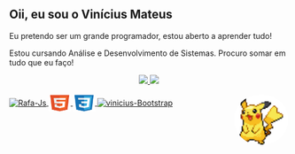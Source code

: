 ## Oii, eu sou o Vinícius Mateus
Eu pretendo ser um grande programador, estou aberto a aprender tudo!

Estou cursando Análise e Desenvolvimento de Sistemas.
Procuro somar em tudo que eu faço!

<div align="center">
  <a href="https://github.com/ViniMateusPR">
  <img height="180em" src="https://github-readme-stats.vercel.app/api?username=ViniMateusPR&show_icons=true&theme=dracula&include_all_commits=true&count_private=true"/>
  <img height="180em" src="https://github-readme-stats.vercel.app/api/top-langs/?username=ViniMateusPR&layout=compact&langs_count=7&theme=dracula"/>
</div>

<div style="display: inline_block"><br>
  <img align="center" alt="Rafa-Js" height="30" width="40" src="https://iconduck.com/icons/94312/flutter">
  <img align="center" alt="Rafa-HTML" height="30" width="40" src="https://raw.githubusercontent.com/devicons/devicon/master/icons/html5/html5-original.svg">
  <img align="center" alt="Rafa-CSS" height="30" width="40" src="https://raw.githubusercontent.com/devicons/devicon/master/icons/css3/css3-original.svg"> 
  <img align="center" alt="vinicius-Bootstrap" height="30" width="40" src="https://i.pinimg.com/564x/74/e9/43/74e943d82452f81f6a0bb0b51ac6785d.jpg"/>
  <img align="right" alt="Rafa-pic" height="90" style="border-radius:50px;" src="https://raw.githubusercontent.com/PokeAPI/sprites/master/sprites/pokemon/versions/generation-v/black-white/animated/female/25.gif">
</div>

  
 
  
 
